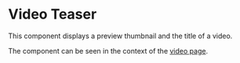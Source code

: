 # Video Teaser

This component displays a preview thumbnail and the title of a video.

The component can be seen in the context of the [video page](/styleguide/pages/video-page/preview).
